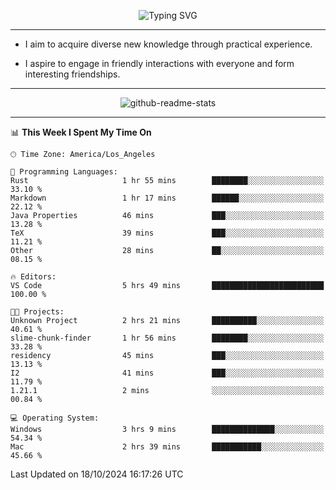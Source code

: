 <p align="center">
  <img src="https://readme-typing-svg.demolab.com?font=Fira+Code&weight=500&size=32&duration=2500&pause=1600&center=true&vCenter=true&random=false&width=1024&height=64&lines=Hi+there+%F0%9F%91%8B;I'm+delighted+you+could+make+it+here+%F0%9F%8E%89;I'm+Harry%2C+a+college+student+still+finding+my+way" alt="Typing SVG" />
</p>


---


- I aim to acquire diverse new knowledge through practical experience.

- I aspire to engage in friendly interactions with everyone and form interesting friendships.


---


<p align="center">
  <img src="https://github-readme-stats.vercel.app/api?username=Harry-Jing&show_icons=true" alt="github-readme-stats"/>
</p>


---

<!--START_SECTION:waka-->
📊 **This Week I Spent My Time On** 

```text
🕑︎ Time Zone: America/Los_Angeles

💬 Programming Languages: 
Rust                     1 hr 55 mins        ████████░░░░░░░░░░░░░░░░░   33.10 % 
Markdown                 1 hr 17 mins        ██████░░░░░░░░░░░░░░░░░░░   22.12 % 
Java Properties          46 mins             ███░░░░░░░░░░░░░░░░░░░░░░   13.28 % 
TeX                      39 mins             ███░░░░░░░░░░░░░░░░░░░░░░   11.21 % 
Other                    28 mins             ██░░░░░░░░░░░░░░░░░░░░░░░   08.15 % 

🔥 Editors: 
VS Code                  5 hrs 49 mins       █████████████████████████   100.00 % 

🐱‍💻 Projects: 
Unknown Project          2 hrs 21 mins       ██████████░░░░░░░░░░░░░░░   40.61 % 
slime-chunk-finder       1 hr 56 mins        ████████░░░░░░░░░░░░░░░░░   33.28 % 
residency                45 mins             ███░░░░░░░░░░░░░░░░░░░░░░   13.13 % 
I2                       41 mins             ███░░░░░░░░░░░░░░░░░░░░░░   11.79 % 
1.21.1                   2 mins              ░░░░░░░░░░░░░░░░░░░░░░░░░   00.84 % 

💻 Operating System: 
Windows                  3 hrs 9 mins        ██████████████░░░░░░░░░░░   54.34 % 
Mac                      2 hrs 39 mins       ███████████░░░░░░░░░░░░░░   45.66 % 
```


 Last Updated on 18/10/2024 16:17:26 UTC
<!--END_SECTION:waka-->
